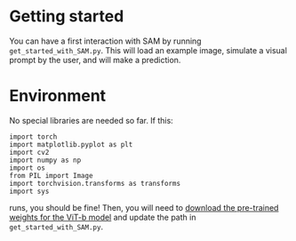# Getting started
You can have a first interaction with SAM by running `get_started_with_SAM.py`. This will load an example image, simulate a visual prompt by the user, and will make a prediction.

# Environment
No special libraries are needed so far.
If this:
```
import torch
import matplotlib.pyplot as plt
import cv2
import numpy as np
import os
from PIL import Image
import torchvision.transforms as transforms
import sys
```
runs, you should be fine! Then, you will need to [download the pre-trained weights for the ViT-b model](https://dl.fbaipublicfiles.com/segment_anything/sam_vit_b_01ec64.pth) and update the path in `get_started_with_SAM.py`.